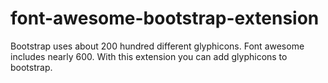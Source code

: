 # font-awesome-bootstrap-extension
Bootstrap uses about 200 hundred different glyphicons. Font awesome includes nearly 600. With this extension you can add glyphicons to bootstrap.
